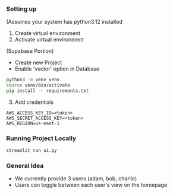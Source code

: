 ### Setting up
(Assumes your system has python3.12 installed
1. Create virtual environment
2. Activate virtual environment

(Supabase Portion)
- Create new Project 
- Enable 'vector' option in Database

```bash
python3 -m venv venv
source venv/bin/activate
pip install -r requirements.txt

```
3. Add credentials
```
AWS_ACCESS_KEY_ID=<token>
AWS_SECRET_ACCESS_KEY=<token>
AWS_REGION=us-east-1
```

### Running Project Locally
```bash
streamlit run ui.py

```

### General Idea
- We currently provide 3 users (adam, bob, charlie)
- Users can toggle between each user's view on the homepage

